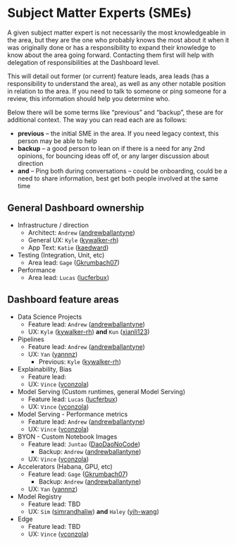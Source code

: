 <!-- SME Developers -->
[andrewballantyne]: https://github.com/andrewballantyne
[Gkrumbach07]: https://github.com/Gkrumbach07
[lucferbux]: https://github.com/lucferbux
[DaoDaoNoCode]: https://github.com/DaoDaoNoCode

<!-- SME UX -->
[kywalker-rh]: https://github.com/kywalker-rh
[kaedward]: https://github.com/kaedward
[xianli123]: https://github.com/xianli123
[vconzola]: https://github.com/vconzola
[yannnz]: https://github.com/yannnz
[simrandhaliw]: https://github.com/simrandhaliw
[yih-wang]: https://github.com/yih-wang

# Subject Matter Experts (SMEs)

A given subject matter expert is not necessarily the most knowledgeable in the area, but they are the one who probably knows the most about it when it was originally done or has a responsibility to expand their knowledge to know about the area going forward. Contacting them first will help with delegation of responsibilities at the Dashboard level.

This will detail out former (or current) feature leads, area leads (has a responsibility to understand the area), as well as any other notable position in relation to the area. If you need to talk to someone or ping someone for a review, this information should help you determine who.

Below there will be some terms like “previous” and “backup”, these are for additional context. The way you can read each are as follows:

- **previous** – the initial SME in the area. If you need legacy context, this person may be able to help
- **backup** – a good person to lean on if there is a need for any 2nd opinions, for bouncing ideas off of, or any larger discussion about direction
- **and** – Ping both during conversations – could be onboarding, could be a need to share information, best get both people involved at the same time

## General Dashboard ownership

- Infrastructure / direction
    - Architect: `Andrew` ([andrewballantyne])
    - General UX: `Kyle` ([kywalker-rh])
    - App Text: `Katie` ([kaedward])
- Testing (Integration, Unit, etc)
    - Area lead: `Gage` ([Gkrumbach07])
- Performance
    - Area lead: `Lucas` ([lucferbux])

## Dashboard feature areas

- Data Science Projects
    - Feature lead: `Andrew` ([andrewballantyne])
    - UX: `Kyle` ([kywalker-rh]) **and** `Kun` ([xianli123])
- Pipelines
    - Feature lead: `Andrew` ([andrewballantyne])
    - UX: `Yan` ([yannnz])
        - Previous: `Kyle` ([kywalker-rh])
- Explainability, Bias
    - Feature lead: 
    - UX: `Vince` ([vconzola])
- Model Serving (Custom runtimes, general Model Serving)
    - Feature lead: `Lucas` ([lucferbux])
    - UX: `Vince` ([vconzola])
- Model Serving - Performance metrics
    - Feature lead: `Andrew` ([andrewballantyne])
    - UX: `Vince` ([vconzola])
- BYON - Custom Notebook Images
    - Feature lead: `Juntao` ([DaoDaoNoCode])
        - Backup: `Andrew` ([andrewballantyne])
    - UX: `Vince` ([vconzola])
- Accelerators (Habana, GPU, etc)
    - Feature lead: `Gage` ([Gkrumbach07])
        - Backup: `Andrew` ([andrewballantyne])
    - UX: `Yan` ([yannnz])
- Model Registry
    - Feature lead: TBD
    - UX: `Sim` ([simrandhaliw])  **and** `Haley` ([yih-wang])
- Edge
    - Feature lead: TBD
    - UX: `Vince` ([vconzola])
